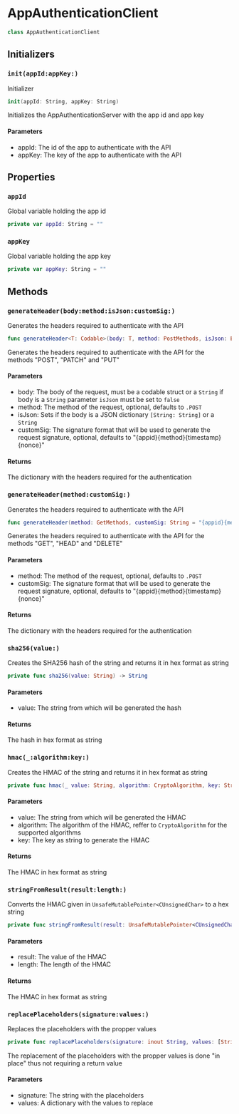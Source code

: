 # AppAuthenticationClient

``` swift
class AppAuthenticationClient 
```

## Initializers

### `init(appId:appKey:)`

Initializer

``` swift
init(appId: String, appKey: String) 
```

Initializes the AppAuthenticationServer with the app id and app key

#### Parameters

  - appId: The id of the app to authenticate with the API
  - appKey: The key of the app to authenticate with the API

## Properties

### `appId`

Global variable holding the app id

``` swift
private var appId: String = ""
```

### `appKey`

Global variable holding the app key

``` swift
private var appKey: String = ""
```

## Methods

### `generateHeader(body:method:isJson:customSig:)`

Generates the headers required to authenticate with the API

``` swift
func generateHeader<T: Codable>(body: T, method: PostMethods, isJson: Bool = true, customSig: String = "{appid}{method}{timestamp}{nonce}{bodyhash}") -> [String: String] 
```

Generates the headers required to authenticate with the API for the methods "POST", "PATCH" and "PUT"

> 

#### Parameters

  - body: The body of the request, must be a codable struct or a `String` if body is a `String` parameter `isJson` must be set to `false`
  - method: The method of the request, optional, defaults to `.POST`
  - isJson: Sets if the body is a JSON dictionary `[String: String]` or a `String`
  - customSig: The signature format that will be used to generate the request signature, optional, defaults to "{appid}{method}{timestamp}{nonce}"

#### Returns

The dictionary with the headers required for the authentication

### `generateHeader(method:customSig:)`

Generates the headers required to authenticate with the API

``` swift
func generateHeader(method: GetMethods, customSig: String = "{appid}{method}{timestamp}{nonce}") -> [String: String] 
```

Generates the headers required to authenticate with the API for the methods "GET", "HEAD" and "DELETE"

> 

#### Parameters

  - method: The method of the request, optional, defaults to `.POST`
  - customSig: The signature format that will be used to generate the request signature, optional, defaults to "{appid}{method}{timestamp}{nonce}"

#### Returns

The dictionary with the headers required for the authentication

### `sha256(value:)`

Creates the SHA256 hash of the string and returns it in hex format as string

``` swift
private func sha256(value: String) -> String 
```

#### Parameters

  - value: The string from which will be generated the hash

#### Returns

The hash in hex format as string

### `hmac(_:algorithm:key:)`

Creates the HMAC of the string and returns it in hex format as string

``` swift
private func hmac(_ value: String, algorithm: CryptoAlgorithm, key: String) -> String 
```

#### Parameters

  - value: The string from which will be generated the HMAC
  - algorithm: The algorithm of the HMAC, reffer to `CryptoAlgorithm` for the supported algorithms
  - key: The key as string to generate the HMAC

#### Returns

The HMAC in hex format as string

### `stringFromResult(result:length:)`

Converts the HMAC given in `UnsafeMutablePointer<CUnsignedChar>` to a hex string

``` swift
private func stringFromResult(result: UnsafeMutablePointer<CUnsignedChar>, length: Int) -> String 
```

#### Parameters

  - result: The value of the HMAC
  - length: The length of the HMAC

#### Returns

The HMAC in hex format as string

### `replacePlaceholders(signature:values:)`

Replaces the placeholders with the propper values

``` swift
private func replacePlaceholders(signature: inout String, values: [String: String]) 
```

The replacement of the placeholders with the propper values is done "in place" thus not requiring a return value

#### Parameters

  - signature: The string with the placeholders
  - values: A dictionary with the values to replace
